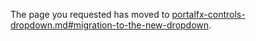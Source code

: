 
The page you requested has moved to [portalfx-controls-dropdown.md#migration-to-the-new-dropdown](portalfx-controls-dropdown.md#migration-to-the-new-dropdown). 